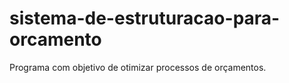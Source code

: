 # sistema-de-estruturacao-para-orcamento
Programa com objetivo de otimizar processos de orçamentos.
